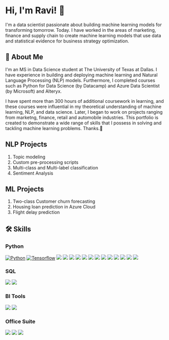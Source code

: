 # Hi, I'm Ravi! 👋
I'm a data scientist passionate about building machine learning models for transforming tomorrow. Today. I have worked in the areas of marketing, finance and supply chain to create machine learning models that use data and statistical evidence for business strategy optimization.


## 🚀 About Me
I'm an MS in Data Science student at The University of Texas at Dallas. I have experience in building and deploying machine learning and Natural Language Processing (NLP) models. Furthermore, I completed courses such as Python for Data Science (by Datacamp) and Azure Data Scientist (by Microsoft) and Alteryx.

I have spent more than 300 hours of additional coursework in learning, and these courses were influential in my theoretical understanding of machine learning, NLP, and data science. Later, I began to work on projects ranging from marketng, finance, retail and automobile industries. This portfolio is created to demonstrate a wide range of skills that I possess in solving and tackling machine learning problems. Thanks.🙂

## NLP Projects
1. Topic modeling
2. Custom pre-processing scripts
3. Multi-class and Multi-label classification
4. Sentiment Analysis

## ML Projects
1. Two-class Customer churn forecasting
2. Housing loan prediction in Azure Cloud
3. Flight delay prediction

## 🛠 Skills
### Python
[![Python](https://img.shields.io/badge/Python-FFD43B?style=for-the-badge&logo=python&logoColor=darkgreen)](https://www.python.org)
[![Tensorflow](https://img.shields.io/badge/TensorFlow-FF6F00?style=for-the-badge&logo=TensorFlow&logoColor=white)](https://www.tensorflow.org)
[![](https://img.shields.io/badge/scikit_learn-F7931E?style=for-the-badge&logo=scikit-learn&logoColor=white)](https://scikit-learn.org/stable/)
[![](https://img.shields.io/badge/SciPy-654FF0?style=for-the-badge&logo=SciPy&logoColor=white)](https://www.scipy.org)
[![](https://img.shields.io/badge/Numpy-777BB4?style=for-the-badge&logo=numpy&logoColor=white)](https://numpy.org)
[![](https://img.shields.io/badge/Pandas-2C2D72?style=for-the-badge&logo=pandas&logoColor=white)](https://pandas.pydata.org)
[![](https://img.shields.io/badge/Plotly-239120?style=for-the-badge&logo=plotly&logoColor=white)](https://plotly.com)
[![](https://img.shields.io/badge/PyTorch-EE4C2C?style=for-the-badge&logo=PyTorch&logoColor=white)](https://pytorch.org)
[![](https://img.shields.io/badge/MongoDB-4EA94B?style=for-the-badge&logo=mongodb&logoColor=white)](https://www.mongodb.com/)
[![](https://img.shields.io/badge/R-276DC3?style=for-the-badge&logo=r&logoColor=white)](https://www.r-project.org)
[![](https://img.shields.io/badge/Scala-DC322F?style=for-the-badge&logo=scala&logoColor=white)](https://www.scala-lang.org)
[![](https://img.shields.io/badge/json-5E5C5C?style=for-the-badge&logo=json&logoColor=white)](https://www.json.org/json-en.html)
[![](https://img.shields.io/badge/Keras-D00000?style=for-the-badge&logo=Keras&logoColor=white)](https://keras.io)
[![](https://img.shields.io/badge/conda-342B029.svg?&style=for-the-badge&logo=anaconda&logoColor=white)](https://www.anaconda.com)
[![](https://img.shields.io/badge/Colab-F9AB00?style=for-the-badge&logo=googlecolab&color=525252)](https://colab.research.google.com)

### SQL
[![](https://img.shields.io/badge/MySQL-00000F?style=for-the-badge&logo=mysql&logoColor=white)](https://www.mysql.com)
[![](https://img.shields.io/badge/SQLite-07405E?style=for-the-badge&logo=sqlite&logoColor=white)](https://www.sqlite.org/index.html)



### BI Tools
[![](https://img.shields.io/badge/Tableau-E97627?style=for-the-badge&logo=Tableau&logoColor=white)](https://www.tableau.com)
[![](https://img.shields.io/badge/PowerBI-F2C811?style=for-the-badge&logo=Power%20BI&logoColor=white)](https://powerbi.microsoft.com/en-us/)

### Office Suite
[![](https://img.shields.io/badge/Microsoft_Excel-217346?style=for-the-badge&logo=microsoft-excel&logoColor=white)](https://www.microsoft.com/en-us/microsoft-365/excel) [![](https://img.shields.io/badge/Microsoft_PowerPoint-B7472A?style=for-the-badge&logo=microsoft-powerpoint&logoColor=white)](https://www.microsoft.com/en-us/microsoft-365/powerpoint) [![](https://img.shields.io/badge/Microsoft_Office-D83B01?style=for-the-badge&logo=microsoft-office&logoColor=white)](https://www.office.com)
